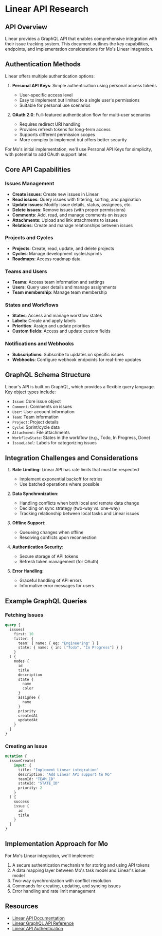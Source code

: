 # Linear API Research

## API Overview

Linear provides a GraphQL API that enables comprehensive integration with their issue tracking system. This document outlines the key capabilities, endpoints, and implementation considerations for Mo's Linear integration.

## Authentication Methods

Linear offers multiple authentication options:

1. **Personal API Keys**: Simple authentication using personal access tokens

   - User-specific access level
   - Easy to implement but limited to a single user's permissions
   - Suitable for personal use scenarios

2. **OAuth 2.0**: Full-featured authentication flow for multi-user scenarios
   - Requires redirect URI handling
   - Provides refresh tokens for long-term access
   - Supports different permission scopes
   - More complex to implement but offers better security

For Mo's initial implementation, we'll use Personal API Keys for simplicity, with potential to add OAuth support later.

## Core API Capabilities

### Issues Management

- **Create issues**: Create new issues in Linear
- **Read issues**: Query issues with filtering, sorting, and pagination
- **Update issues**: Modify issue details, status, assignees, etc.
- **Delete issues**: Remove issues (with proper permissions)
- **Comments**: Add, read, and manage comments on issues
- **Attachments**: Upload and link attachments to issues
- **Relations**: Create and manage relationships between issues

### Projects and Cycles

- **Projects**: Create, read, update, and delete projects
- **Cycles**: Manage development cycles/sprints
- **Roadmaps**: Access roadmap data

### Teams and Users

- **Teams**: Access team information and settings
- **Users**: Query user details and manage assignments
- **Team membership**: Manage team membership

### States and Workflows

- **States**: Access and manage workflow states
- **Labels**: Create and apply labels
- **Priorities**: Assign and update priorities
- **Custom fields**: Access and update custom fields

### Notifications and Webhooks

- **Subscriptions**: Subscribe to updates on specific issues
- **Webhooks**: Configure webhook endpoints for real-time updates

## GraphQL Schema Structure

Linear's API is built on GraphQL, which provides a flexible query language. Key object types include:

- `Issue`: Core issue object
- `Comment`: Comments on issues
- `User`: User account information
- `Team`: Team information
- `Project`: Project details
- `Cycle`: Sprint/cycle data
- `Attachment`: File attachments
- `WorkflowState`: States in the workflow (e.g., Todo, In Progress, Done)
- `IssueLabel`: Labels for categorizing issues

## Integration Challenges and Considerations

1. **Rate Limiting**: Linear API has rate limits that must be respected

   - Implement exponential backoff for retries
   - Use batched operations where possible

2. **Data Synchronization**:

   - Handling conflicts when both local and remote data change
   - Deciding on sync strategy (two-way vs. one-way)
   - Tracking relationship between local tasks and Linear issues

3. **Offline Support**:

   - Queueing changes when offline
   - Resolving conflicts upon reconnection

4. **Authentication Security**:

   - Secure storage of API tokens
   - Refresh token management (for OAuth)

5. **Error Handling**:
   - Graceful handling of API errors
   - Informative error messages for users

## Example GraphQL Queries

### Fetching Issues

```graphql
query {
  issues(
    first: 10
    filter: {
      team: { name: { eq: "Engineering" } }
      state: { name: { in: ["Todo", "In Progress"] } }
    }
  ) {
    nodes {
      id
      title
      description
      state {
        name
        color
      }
      assignee {
        name
      }
      priority
      createdAt
      updatedAt
    }
  }
}
```

### Creating an Issue

```graphql
mutation {
  issueCreate(
    input: {
      title: "Implement Linear integration"
      description: "Add Linear API support to Mo"
      teamId: "TEAM_ID"
      stateId: "STATE_ID"
      priority: 2
    }
  ) {
    success
    issue {
      id
      title
    }
  }
}
```

## Implementation Approach for Mo

For Mo's Linear integration, we'll implement:

1. A secure authentication mechanism for storing and using API tokens
2. A data mapping layer between Mo's task model and Linear's issue model
3. Two-way synchronization with conflict resolution
4. Commands for creating, updating, and syncing issues
5. Error handling and rate limit management

## Resources

- [Linear API Documentation](https://developers.linear.app/docs/)
- [Linear GraphQL API Reference](https://developers.linear.app/docs/graphql/working-with-the-graphql-api)
- [Linear API Authentication](https://developers.linear.app/docs/api/authentication)
